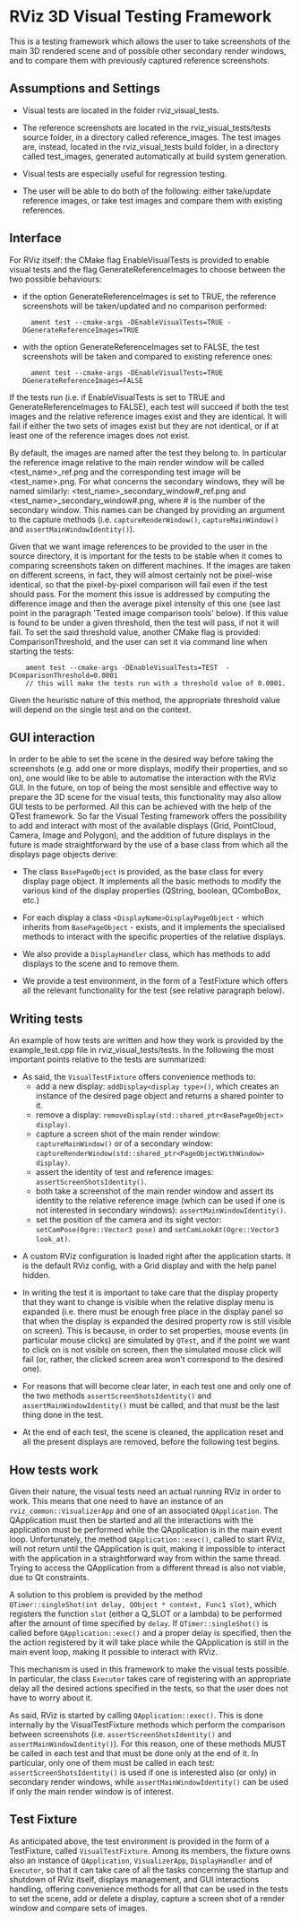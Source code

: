 # RViz 3D Visual Testing Framework

This is a testing framework which allows the user to take screenshots of the main 3D rendered 
scene and of possible other secondary render windows, and to compare them with previously captured 
reference screenshots.


## Assumptions and Settings

- Visual tests are located in the folder rviz_visual_tests.

- The reference screenshots are located in the rviz_visual_tests/tests source folder, in a
directory called reference_images. The test images are, instead, located in the rviz_visual_tests
build folder, in a directory called test_images, generated automatically at build system generation.

- Visual tests are especially useful for regression testing.

- The user will be able to do both of the following: either take/update reference images, or take
test images and compare them with existing references.


## Interface

For RViz itself: the CMake flag EnableVisualTests is provided to enable visual tests and the flag
GenerateReferenceImages to choose between the two possible behaviours:

- if the option GenerateReferenceImages is set to TRUE, the reference screenshots will be
taken/updated and no comparison performed:

        ament test --cmake-args -DEnableVisualTests=TRUE -DGenerateReferenceImages=TRUE

- with the option GenerateReferenceImages set to FALSE, the test screenshots will be taken and
compared to existing reference ones:

        ament test --cmake-args -DEnableVisualTests=TRUE DGenerateReferenceImages=FALSE

If the tests run (i.e. if EnableVisualTests is set to TRUE and GenerateReferenceImages to FALSE),
each test will succeed if both the test images and the relative reference images exist and they are
identical. It will fail if either the two sets of images exist but they are not identical, or if 
at least one of the reference images does not exist.

By default, the images are named after the test they belong to. In particular the reference image
relative to the main render window will be called <test_name>_ref.png and the corresponding test 
image will be <test_name>.png. For what concerns the secondary windows, they will be named 
similarly: <test_name>_secondary_window#_ref.png and <test_name>_secondary_window#.png,
where # is the number of the secondary window. This names can be changed by providing an
argument to the capture methods (i.e. `captureRenderWindow()`, `captureMainWindow()` and
`assertMainWindowIdentity()`).

Given that we want image references to be provided to the user in the source directory, it is
important for the tests to be stable when it comes to comparing screenshots taken on different
machines. If the images are taken on different screens, in fact, they will almost certainly not
be pixel-wise identical, so that the pixel-by-pixel comparison will fail even if the test
should pass. For the moment this issue is addressed by computing the difference image and then
the average pixel intensity of this one (see last point in the paragraph
'Tested image comparison tools' below). If this value  is found to be under a given threshold,
then the test will pass, if not it will fail. To set the said threshold value, another
CMake flag is provided: ComparisonThreshold, and the user can set it via command line when
starting the tests:

        ament test --cmake-args -DEnableVisualTests=TEST  -DComparisonThreshold=0.0001
        // this will make the tests run with a threshold value of 0.0001.
    
Given the heuristic nature of this method, the appropriate threshold value will depend on the 
single test and on the context.


## GUI interaction

In order to be able to set the scene in the desired way before taking the screenshots (e.g.
add one or more displays, modify their properties, and so on), one would like to be able to
automatise the interaction with the RViz GUI. In the future, on top of being the most sensible and 
effective way to prepare the 3D scene for the visual tests, this functionality may also allow GUI
tests to be performed. All this can be achieved with the help of the QTest framework. So 
far the Visual Testing framework offers the possibility to add and interact with most of the 
available displays (Grid, PointCloud, Camera, Image and Polygon), and the addition of future 
displays in the future is made straightforward by the use of a base class from which all
the displays page objects derive:

- The class `BasePageObject` is provided, as the base class for every display page object. It
implements all the basic methods to modify the various kind of the display properties (QString, 
boolean, QComboBox, etc.)

- For each display a class `<DisplayName>DisplayPageObject` - which inherits from `BasePageObject` -
exists, and it implements the specialised methods to interact with the specific properties of
the relative displays.

- We also provide a `DisplayHandler` class, which has methods to add displays to the scene and 
 to remove them. 

- We provide a test environment, in the form of a TestFixture which offers all the relevant 
functionality for the test (see relative paragraph below).

## Writing tests

An example of how tests are written and how they work is provided by the example_test.cpp file in
rviz_visual_tests/tests. In the following the most important points relative to the tests are 
summarized:

* As said, the `VisualTestFixture` offers convenience methods to:
    * add a new display: `addDisplay<display type>()`, which creates an instance of the desired 
    page object and returns a shared pointer to it.
    * remove a display: `removeDisplay(std::shared_ptr<BasePageObject> display)`.
    * capture a screen shot of the main render window: `captureMainWindow()` or of a secondary 
    window: `captureRenderWindow(std::shared_ptr<PageObjectWithWindow> display)`.
    * assert the identity of test and reference images: `assertScreenShotsIdentity()`.
    * both take a screenshot of the main render window and assert its identity to the relative 
    reference image (which can be used if one is not interested in secondary windows): 
    `assertMainWindowIdentity()`.
    * set the position of the camera and its sight vector: `setCamPose(Ogre::Vector3 pose)` and 
    `setCamLookAt(Ogre::Vector3 look_at)`.

- A custom RViz configuration is loaded right after the application starts. It is the default 
RViz config, with a Grid display and with the help panel hidden.

- In writing the test it is important to take care that the display property that they want to 
change is visible when the relative display menu is expanded (i.e. there must be enough free 
place in the display panel so that when the display is expanded the desired property row is 
still visible on screen). This is because, in order to set properties, mouse events (in particular
 mouse clicks) are simulated by `QTest`, and if the point we want to click on is not visible on 
screen, then the simulated mouse click will fail (or, rather, the clicked screen area won't 
correspond to the desired one).

- For reasons that will become clear later, in each test one and only one of the two methods 
`assertScreenShotsIdentity()` and `assertMainWindowIdentity()` must be called, and that must be 
the last thing done in the test.

- At the end of each test, the scene is cleaned, the application reset and all the present 
displays are removed, before the following test begins.

## How tests work

Given their nature, the visual tests need an actual running RViz in order to work.
This means that one need to have an instance of an `rviz_common::VisualizerApp` and one of an 
associated `QApplication`. The QApplication must then be started and all the interactions with the 
application must be performed while the QApplication is in the main event loop. Unfortunately, 
the method `QApplication::exec()`, called to start RViz, will not return until the QApplication 
is quit, making it impossible to interact with the application in a straightforward way from within 
the same thread. Trying to access the QApplication from a different thread is also not viable, 
due to Qt constraints.

A solution to this problem is provided by the method 
`QTimer::singleShot(int delay, QObject * context, Func1 slot)`, which registers the function `slot`
(either a Q_SLOT or a lambda) to be performed after the amount of time specified by `delay`.
If `QTimer::singleShot()` is called before `QApplication::exec()` and a proper delay is specified, 
then the the action registered by it will take place while the QApplication is still in the main 
event loop, making it possible to interact with RViz.

This mechanism is used in this framework to make the visual tests possible. In particular, the 
class `Executor` takes care of registering with an appropriate delay all the desired actions 
specified in the tests, so that the user does not have to worry about it.

As said, RViz is started by calling `QApplication::exec()`. This is done internally by the 
VisualTestFixture methods which perform the comparison between screenshots (i.e. 
`assertScreenShotsIdentity()` and `assertMainWindowIdentity()`). For this reason, one of these 
methods MUST be called in each test and that must be done only at the end of it. In particular, 
only one of them must be called in each test: `assertScreenShotsIdentity()` is used if one is 
interested also (or only) in secondary render windows, while `assertMainWindowIdentity()` can be
used if only the main render window is of interest. 

## Test Fixture

As anticipated above, the test environment is provided in the form of a TestFixture, called 
`VisualTestFixture`. Among its members, the fixture owns also an instance of `QApplication`,
`VisualizerApp`, `DisplayHandler` and of `Executor`, so that it can take care of all the tasks 
concerning the startup and shutdown of RViz itself, displays management, and GUI interactions 
handling, offering convenience methods for all that can be used in the tests to set the scene, add
or delete a display, capture a screen shot of a render window and compare sets of images.  
